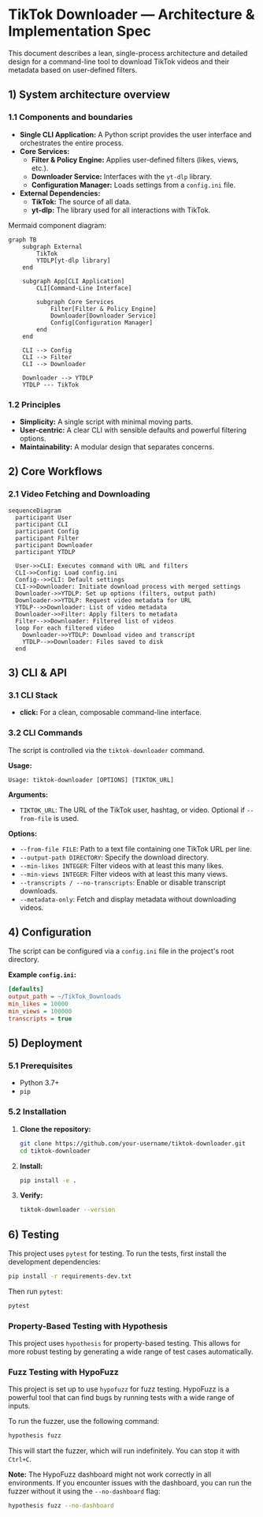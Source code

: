 # TikTok Downloader — Architecture & Implementation Spec

This document describes a lean, single-process architecture and detailed design for a command-line tool to download TikTok videos and their metadata based on user-defined filters.

## 1) System architecture overview

### 1.1 Components and boundaries

- **Single CLI Application:** A Python script provides the user interface and orchestrates the entire process.
- **Core Services:**
  - **Filter & Policy Engine:** Applies user-defined filters (likes, views, etc.).
  - **Downloader Service:** Interfaces with the `yt-dlp` library.
  - **Configuration Manager:** Loads settings from a `config.ini` file.
- **External Dependencies:**
  - **TikTok:** The source of all data.
  - **yt-dlp:** The library used for all interactions with TikTok.

Mermaid component diagram:
```mermaid
graph TB
    subgraph External
        TikTok
        YTDLP[yt-dlp library]
    end

    subgraph App[CLI Application]
        CLI[Command-Line Interface]

        subgraph Core Services
            Filter[Filter & Policy Engine]
            Downloader[Downloader Service]
            Config[Configuration Manager]
        end
    end

    CLI --> Config
    CLI --> Filter
    CLI --> Downloader

    Downloader --> YTDLP
    YTDLP --- TikTok
```

### 1.2 Principles

- **Simplicity:** A single script with minimal moving parts.
- **User-centric:** A clear CLI with sensible defaults and powerful filtering options.
- **Maintainability:** A modular design that separates concerns.

## 2) Core Workflows

### 2.1 Video Fetching and Downloading

```mermaid
sequenceDiagram
  participant User
  participant CLI
  participant Config
  participant Filter
  participant Downloader
  participant YTDLP

  User->>CLI: Executes command with URL and filters
  CLI->>Config: Load config.ini
  Config-->>CLI: Default settings
  CLI->>Downloader: Initiate download process with merged settings
  Downloader->>YTDLP: Set up options (filters, output path)
  Downloader->>YTDLP: Request video metadata for URL
  YTDLP-->>Downloader: List of video metadata
  Downloader->>Filter: Apply filters to metadata
  Filter-->>Downloader: Filtered list of videos
  loop For each filtered video
    Downloader->>YTDLP: Download video and transcript
    YTDLP-->>Downloader: Files saved to disk
  end
```

## 3) CLI & API

### 3.1 CLI Stack

- **click:** For a clean, composable command-line interface.

### 3.2 CLI Commands

The script is controlled via the `tiktok-downloader` command.

**Usage:**
```
Usage: tiktok-downloader [OPTIONS] [TIKTOK_URL]
```

**Arguments:**
- `TIKTOK_URL`: The URL of the TikTok user, hashtag, or video. Optional if `--from-file` is used.

**Options:**
- `--from-file FILE`: Path to a text file containing one TikTok URL per line.
- `--output-path DIRECTORY`: Specify the download directory.
- `--min-likes INTEGER`: Filter videos with at least this many likes.
- `--min-views INTEGER`: Filter videos with at least this many views.
- `--transcripts / --no-transcripts`: Enable or disable transcript downloads.
- `--metadata-only`: Fetch and display metadata without downloading videos.

## 4) Configuration

The script can be configured via a `config.ini` file in the project's root directory.

**Example `config.ini`:**
```ini
[defaults]
output_path = ~/TikTok_Downloads
min_likes = 10000
min_views = 100000
transcripts = true
```

## 5) Deployment

### 5.1 Prerequisites

- Python 3.7+
- `pip`

### 5.2 Installation

1.  **Clone the repository:**
    ```bash
    git clone https://github.com/your-username/tiktok-downloader.git
    cd tiktok-downloader
    ```
2.  **Install:**
    ```bash
    pip install -e .
    ```
3.  **Verify:**
    ```bash
    tiktok-downloader --version
    ```

## 6) Testing

This project uses `pytest` for testing. To run the tests, first install the development dependencies:
```bash
pip install -r requirements-dev.txt
```

Then run `pytest`:
```bash
pytest
```

### Property-Based Testing with Hypothesis

This project uses `hypothesis` for property-based testing. This allows for more robust testing by generating a wide range of test cases automatically.

### Fuzz Testing with HypoFuzz

This project is set up to use `hypofuzz` for fuzz testing. HypoFuzz is a powerful tool that can find bugs by running tests with a wide range of inputs.

To run the fuzzer, use the following command:
```bash
hypothesis fuzz
```

This will start the fuzzer, which will run indefinitely. You can stop it with `Ctrl+C`.

**Note:** The HypoFuzz dashboard might not work correctly in all environments. If you encounter issues with the dashboard, you can run the fuzzer without it using the `--no-dashboard` flag:
```bash
hypothesis fuzz --no-dashboard
```
